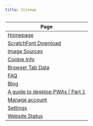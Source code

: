 ```yaml
---
title: Sitemap
---
```

| Page |
|------|
|[Homepage](https://smileycreations15.com/)|
|[ScratchFont Download](https://smileycreations15.com/ScratchFont)|
|[Image Sources](https://smileycreations15.com/Image-Sources)|
|[Cookie Info](https://smileycreations15.com/Cookie-Info)|
|[Browser Tab Data](https://smileycreations15.com/data)|
|[FAQ](https://smileycreations15.com/FAQ)|
|[Blog](https://smileycreations15.com/blog)|
|[A guide to desktop PWAs \| Part 1](https://smileycreations15.com/blog/web-development/PWA/pwa-guide-1)|
|[Manage account](/account)|
|[Settings](/Settings)|
|<a rel="noopener noreferrer" href="https://status.smileycreations15.com/">Website Status</a>|

